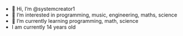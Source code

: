 - 👋 Hi, I’m @systemcreator1
- 👀 I’m interested in programming, music, engineering, maths, science
- 🌱 I’m currently learning programming, math, science
- I am currently 14 years old